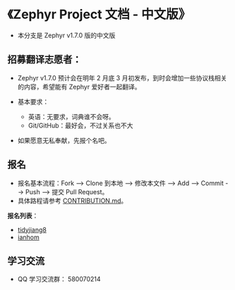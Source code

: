 # 《Zephyr Project 文档 - 中文版》

- 本分支是 Zephyr v1.7.0 版的中文版

## 招募翻译志愿者：

- Zephyr v1.7.0 预计会在明年 2 月底 3 月初发布，到时会增加一些协议栈相关的内容，希望能有 Zephyr 爱好者一起翻译。
- 基本要求：
  - 英语：无要求，词典谁不会呀。
  - Git/GitHub：最好会，不过关系也不大

- 如果愿意无私奉献，先报个名吧。

## 报名

- 报名基本流程：Fork --> Clone 到本地  --> 修改本文件 --> Add --> Commit --> Push --> 提交 Pull Request。
- 具体路程请参考 [CONTRIBUTION.md](CONTRIBUTION.md)。

**报名列表**：
- [tidyjiang8](https://github.com/tidyjiang8)
- [ianhom](https://github.com/ianhom)

## 学习交流

- QQ 学习交流群： 580070214
